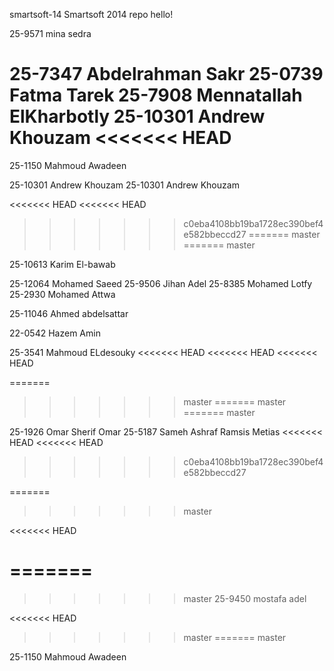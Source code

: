 smartsoft-14
Smartsoft 2014 repo
hello!

25-9571 mina sedra


25-7347 Abdelrahman Sakr
25-0739 Fatma Tarek
25-7908 Mennatallah ElKharbotly
25-10301 Andrew Khouzam
<<<<<<< HEAD
=======
25-1150 Mahmoud Awadeen

25-10301 Andrew Khouzam
25-10301 Andrew Khouzam

<<<<<<< HEAD
<<<<<<< HEAD
>>>>>>> c0eba4108bb19ba1728ec390bef4e582bbeccd27
=======
>>>>>>> master
=======
>>>>>>> master

25-10613 Karim El-bawab

25-12064 Mohamed Saeed
25-9506 Jihan Adel
25-8385 Mohamed Lotfy
25-2930 Mohamed Attwa




25-11046 Ahmed abdelsattar







22-0542 Hazem Amin









25-3541 Mahmoud ELdesouky
<<<<<<< HEAD
<<<<<<< HEAD
<<<<<<< HEAD














=======
>>>>>>> master
=======
>>>>>>> master
=======
>>>>>>> master



25-1926 Omar Sherif Omar
25-5187 Sameh Ashraf Ramsis Metias
<<<<<<< HEAD
<<<<<<< HEAD
>>>>>>> c0eba4108bb19ba1728ec390bef4e582bbeccd27



=======
>>>>>>> master




<<<<<<< HEAD




=======
=======




>>>>>>> master
25-9450 mostafa adel



<<<<<<< HEAD
>>>>>>> master
=======
>>>>>>> master




25-1150 Mahmoud Awadeen